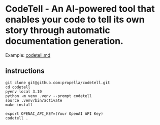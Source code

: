 # CodeTell - An AI-powered tool that enables your code to tell its own story through automatic documentation generation.

Example: [codetell.md](./codetell.md)

## instructions

```
git clone git@github.com:propella/codetell.git
cd codetell
pyenv local 3.10
python -m venv .venv --prompt codetell
source .venv/bin/activate
make install

export OPENAI_API_KEY=(Your OpenAI API Key)
codetell .
```
